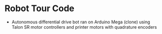 # Robot Tour Code
- Autonomous differential drive bot ran on Arduino Mega (clone) using Talon SR motor controllers and printer motors with quadrature encoders
